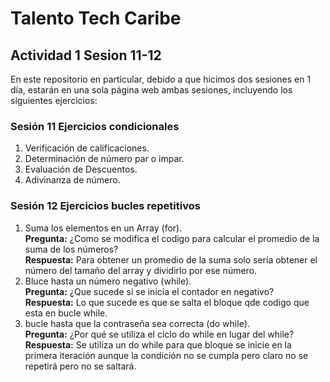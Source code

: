 # Talento Tech Caribe

## Actividad 1 Sesion 11-12
En este repositorio en particular, debido a que hicimos dos sesiones en 1 día, estarán en una sola página web ambas sesiones, incluyendo los siguientes ejercicios:

### Sesión 11 Ejercicios condicionales
1. Verificación de calificaciones. 
2. Determinación de número par o impar.
3. Evaluación de Descuentos.
4. Adivinanza de número.

### Sesión 12 Ejercicios bucles repetitivos
1. Suma los elementos en un Array (for).\
    **Pregunta:** ¿Como se modifica el codigo para calcular el promedio de la suma de los números?\
    **Respuesta:** Para obtener un promedio de la suma solo sería obtener el número del tamaño del array y dividirlo por ese número. 
2. Bluce hasta un número negativo (while).\
    **Pregunta:** ¿Que sucede si se inicia el contador en negativo?\
    **Respuesta:** Lo que sucede es que se salta el bloque qde codigo que esta en bucle while.
3. bucle hasta que la contraseña sea correcta (do while).\
    **Pregunta:** ¿Por qué se utiliza el ciclo do while en lugar del while?\
    **Respuesta:** Se utiliza un do while para que bloque se inicie en la primera iteración aunque la condición no se cumpla pero claro no se repetirá pero no se saltará.

